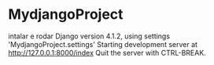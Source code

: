 # MydjangoProject

intalar e rodar 
Django version 4.1.2, using settings 'MydjangoProject.settings'
Starting development server at http://127.0.0.1:8000/index
Quit the server with CTRL-BREAK.
